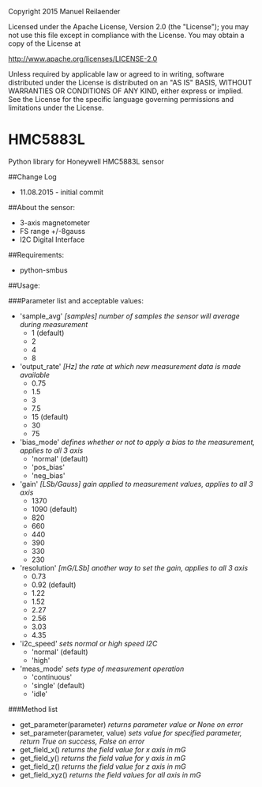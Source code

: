 Copyright 2015 Manuel Reilaender

Licensed under the Apache License, Version 2.0 (the "License");
you may not use this file except in compliance with the License.
You may obtain a copy of the License at

http://www.apache.org/licenses/LICENSE-2.0

Unless required by applicable law or agreed to in writing, software
distributed under the License is distributed on an "AS IS" BASIS,
WITHOUT WARRANTIES OR CONDITIONS OF ANY KIND, either express or implied.
See the License for the specific language governing permissions and
limitations under the License.


# HMC5883L
Python library for Honeywell HMC5883L sensor

##Change Log

* 11.08.2015 - initial commit

##About the sensor:
 - 3-axis magnetometer
 - FS range +/-8gauss
 - I2C Digital Interface

##Requirements:
 - python-smbus

##Usage:

###Parameter list and acceptable values:

* 'sample_avg' _[samples] number of samples the sensor will average during measurement_
	* 1 (default)
	* 2 
	* 4 
	* 8 
* 'output_rate' _[Hz] the rate at which new measurement data is made available_
	* 0.75 
	* 1.5 
	* 3 
	* 7.5 
	* 15  (default)
	* 30
	* 75 
* 'bias_mode' _defines whether or not to apply a bias to the measurement, applies to all 3 axis_
	* 'normal' (default)
	* 'pos_bias'
	* 'neg_bias'
* 'gain' _[LSb/Gauss] gain applied to measurement values, applies to all 3 axis_
	* 1370
	* 1090 (default)
	* 820
	* 660
	* 440
	* 390
	* 330
	* 230
* 'resolution' _[mG/LSb] another way to set the gain, applies to all 3 axis_
	* 0.73
	* 0.92 (default)
	* 1.22
	* 1.52
	* 2.27
	* 2.56
	* 3.03
	* 4.35
* 'i2c_speed' _sets normal or high speed I2C_
	* 'normal' (default)
	* 'high'
* 'meas_mode' _sets type of measurement operation_
	* 'continuous'
	* 'single' (default)
	* 'idle'

###Method list

* get_parameter(parameter) _returns parameter value or None on error_
* set_parameter(parameter, value) _sets value for specified parameter, return True on success, False on error_
* get_field_x() _returns the field value for x axis in mG_
* get_field_y() _returns the field value for y axis in mG_
* get_field_z() _returns the field value for z axis in mG_
* get_field_xyz() _returns the field values for all axis in mG_


